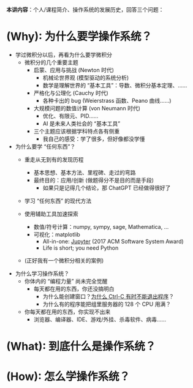 **本讲内容**：个人/课程简介、操作系统的发展历史，回答三个问题：

#   (Why): 为什么要学操作系统？

-  学过微积分以后，再看为什么要学微积分
	- 微积分的几个重要主题
		- 启蒙、应用与挑战 (Newton 时代)
			-   机械论世界观 (模型驱动的系统分析)
			-   数学是理解世界的 “基本工具”：导数、微积分基本定理、……
		-  严格化与公理化 (Cauchy 时代)
			-   各种卡出的 bug (Weierstrass 函数、Peano 曲线……)
		-   大规模问题的数值计算 (von Neumann 时代)
			-   优化、有限元、PID……
			-   AI 是未来人类社会的 “基本工具”
		- 三个主题应该根据学科特点各有侧重
			-   我自己的感受：学了很多，但好像都没学懂
- 为什么要学 “任何东西”？
	- 重走从无到有的发现历程
		-   基本思想、基本方法、里程碑、走过的弯路
		-   最终目的：应用/创新 (做题得分不是目的而是手段)
		    -   如果只是记得几个结论，那 ChatGPT 已经做得很好了
	- 学习 “任何东西” 的现代方法

	-   使用辅助工具加速探索
	    -   数值/符号计算：numpy, sympy, sage, Mathematica, ...
	    -   可视化：matplotlib
	        -   All-in-one: [Jupyter](http://jupyter.org/) (2017 ACM Software System Award)
	        -   Life is short; you need Python
	-   (正好我有一个微积分相关的案例)
- 为什么学习操作系统？
	- 你体内的 “编程力量” 尚未完全觉醒
		-  每天都在用的东西，你还没搞明白
		    -   为什么能创建窗口？[为什么 Ctrl-C 有时不能退出程序](https://stackoverflow.blog/2017/05/23/stack-overflow-helping-one-million-developers-exit-vim/)？
		    -   为什么有的程序能把组里服务器的 128 个 CPU 用满？
	-   你每天都在用的东西，你实现不出来
		-   浏览器、编译器、IDE、游戏/外挂、杀毒软件、病毒……

#  (What): 到底什么是操作系统？




#   (How): 怎么学操作系统？